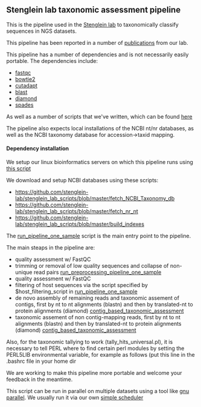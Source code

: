 ## Stenglein lab taxonomic assessment pipeline

This is the pipeline used in the [Stenglein lab](http://www.stengleinlab.org) to taxonomically classify sequences in NGS datasets.

This pipeline has been reported in a number of [publications](https://www.stengleinlab.org/papers/) from our lab.

This pipeline has a number of dependencies and is not necessarily easily portable.  The dependencies include:

- [fastqc](https://www.bioinformatics.babraham.ac.uk/projects/fastqc/)
- [bowtie2](hhttp://bowtie-bio.sourceforge.net/bowtie2/manual.shtml)
- [cutadapt](https://cutadapt.readthedocs.io/en/stable/)
- [blast](https://blast.ncbi.nlm.nih.gov/Blast.cgi?PAGE_TYPE=BlastDocs&DOC_TYPE=Download)
- [diamond](https://github.com/bbuchfink/diamond)
- [spades](http://cab.spbu.ru/software/spades/)

As well as a number of scripts that we've written, which can be found [here](https://github.com/stenglein-lab/stenglein_lab_scripts)

The pipeline also expects local installations of the NCBI nt/nr databases, as well as the NCBI taxonomy database for accession->taxid mapping.

#### Dependency installation 

We setup our linux bioinformatics servers on which this pipeline runs using [this script](https://github.com/stenglein-lab/stenglein_lab_scripts/blob/master/setup_server.sh)

We download and setup NCBI databases using these scripts:

- https://github.com/stenglein-lab/stenglein_lab_scripts/blob/master/fetch_NCBI_Taxonomy_db
- https://github.com/stenglein-lab/stenglein_lab_scripts/blob/master/fetch_nr_nt
- https://github.com/stenglein-lab/stenglein_lab_scripts/blob/master/build_indexes

The [run_pipeline_one_sample](./run_pipeline_one_sample) script is the main entry point to the pipeline.

The main steaps in the pipeline are:

- quality assessment w/ FastQC
- trimming or removal of low quality sequences and collapse of non-unique read pairs [run_preprocessing_pipeline_one_sample](./run_preprocessing_pipeline_one_sample)
- quality assessment w/ FastQC
- filtering of host sequences via the script specified by $host_filtering_script in [run_pipeline_one_sample](./run_pipeline_one_sample)
- de novo assembly of remaining reads and taxonomic assement of contigs, first by nt to nt alignments (blastn) and then by translated-nt to protein alignments (diamond)  [contig_based_taxonomic_assessment](./contig_based_taxonomic_assessment)
- taxonomic assement of non contig-mapping reads, first by nt to nt alignments (blastn) and then by translated-nt to protein alignments (diamond)  [contig_based_taxonomic_assessment](./contig_based_taxonomic_assessment)


Also, for the taxonomic tallying to work (tally_hits_universal.pl), it is necessary to tell PERL where to find certain
perl modules by setting the  PERL5LIB environmental variable, for example as follows (put this line in the .bashrc file in your 
home dir

We are working to make this pipeline more portable and welcome your feedback in the meantime.

This script can be run in parallel on multiple datasets using a tool like [gnu parallel](https://www.gnu.org/software/parallel/).  We usually run it via our own [simple scheduler](https://github.com/stenglein-lab/stenglein_lab_scripts/blob/master/simple_scheduler)
